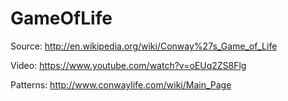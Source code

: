 # GameOfLife
Source: http://en.wikipedia.org/wiki/Conway%27s_Game_of_Life

Video: https://www.youtube.com/watch?v=oEUq2ZS8Flg

Patterns: http://www.conwaylife.com/wiki/Main_Page